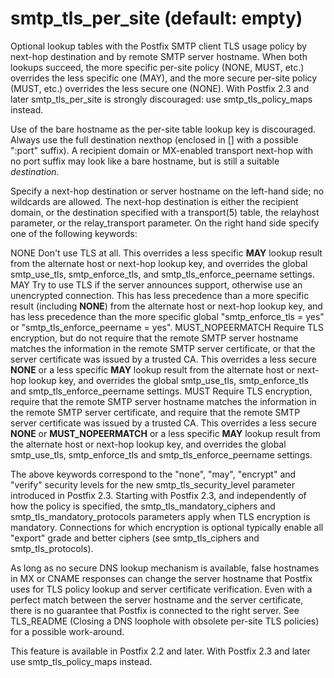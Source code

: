 # smtp_tls_per_site (default: empty)
 Optional lookup tables with the Postfix SMTP client TLS usage
policy by next-hop destination and by remote SMTP server hostname.
When both lookups succeed, the more specific per-site policy (NONE,
MUST, etc.) overrides the less specific one (MAY), and the more secure
per-site policy (MUST, etc.) overrides the less secure one (NONE).
With Postfix 2.3 and later smtp\_tls\_per\_site is strongly discouraged:
use smtp\_tls\_policy\_maps instead. 


 Use of the bare hostname as the per-site table lookup key is
discouraged. Always use the full destination nexthop (enclosed in
[] with a possible ":port" suffix). A recipient domain or MX-enabled
transport next-hop with no port suffix may look like a bare hostname,
but is still a suitable *destination*. 


 Specify a next-hop destination or server hostname on the left-hand
side; no wildcards are allowed. The next-hop destination is either
the recipient domain, or the destination specified with a transport(5)
table, the relayhost parameter, or the relay\_transport parameter.
On the right hand side specify one of the following keywords: 



 NONE   Don't use TLS at all. This overrides a less
specific **MAY** lookup result from the alternate host or next-hop
lookup key, and overrides the global smtp\_use\_tls, smtp\_enforce\_tls,
and smtp\_tls\_enforce\_peername settings. 
 MAY   Try to use TLS if the server announces support,
otherwise use an unencrypted connection. This has less precedence
than a more specific result (including **NONE**) from the alternate
host or next-hop lookup key, and has less precedence than the more
specific global "smtp\_enforce\_tls = yes" or "smtp\_tls\_enforce\_peername
= yes". 
 MUST\_NOPEERMATCH   Require TLS encryption, but do not
require that the remote SMTP server hostname matches the information
in the remote SMTP server certificate, or that the server certificate
was issued by a trusted CA. This overrides a less secure **NONE**
or a less specific **MAY** lookup result from the alternate host
or next-hop lookup key, and overrides the global smtp\_use\_tls,
smtp\_enforce\_tls and smtp\_tls\_enforce\_peername settings. 
 MUST   Require TLS encryption, require that the remote
SMTP server hostname matches the information in the remote SMTP
server certificate, and require that the remote SMTP server certificate
was issued by a trusted CA. This overrides a less secure **NONE**
or **MUST\_NOPEERMATCH** or a less specific **MAY** lookup
result from the alternate host or next-hop lookup key, and overrides
the global smtp\_use\_tls, smtp\_enforce\_tls and smtp\_tls\_enforce\_peername
settings. 

 The above keywords correspond to the "none", "may", "encrypt" and
"verify" security levels for the new smtp\_tls\_security\_level parameter
introduced in Postfix 2.3. Starting with Postfix 2.3, and independently
of how the policy is specified, the smtp\_tls\_mandatory\_ciphers and
smtp\_tls\_mandatory\_protocols parameters apply when TLS encryption
is mandatory. Connections for which encryption is optional typically
enable all "export" grade and better ciphers (see smtp\_tls\_ciphers
and smtp\_tls\_protocols). 


 As long as no secure DNS lookup mechanism is available, false
hostnames in MX or CNAME responses can change the server hostname
that Postfix uses for TLS policy lookup and server certificate
verification. Even with a perfect match between the server hostname and
the server certificate, there is no guarantee that Postfix is connected
to the right server. See TLS\_README (Closing a DNS loophole with obsolete
per-site TLS policies) for a possible work-around. 


 This feature is available in Postfix 2.2 and later. With
Postfix 2.3 and later use smtp\_tls\_policy\_maps instead. 


